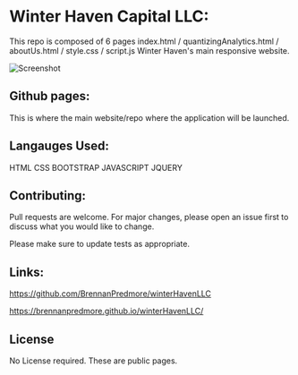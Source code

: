 # Winter Haven Capital LLC:

This repo is composed of 6 pages
index.html / quantizingAnalytics.html / aboutUs.html / style.css / script.js 
Winter Haven's main responsive website.

![Screenshot]()

## Github pages:

This is where the main website/repo where the application will be launched.

## Langauges Used:

HTML 
CSS
BOOTSTRAP
JAVASCRIPT
JQUERY

## Contributing:
Pull requests are welcome. For major changes, please open an issue first to discuss what you would like to change.

Please make sure to update tests as appropriate.

## Links:
https://github.com/BrennanPredmore/winterHavenLLC

https://brennanpredmore.github.io/winterHavenLLC/

## License
No License required. These are public pages.